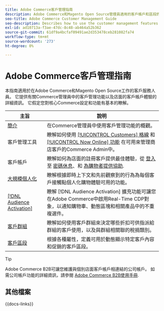 ```yaml
---
title: Adobe Commerce客戶管理指南
description: Adobe Commerce和Magento Open Source管理員適用的客戶帳戶和區段的完整資訊，包括設定。
seo-title: Adobe Commerce Customer Management Guide
seo-description: Describes how to use the customer management features in Adobe Commerce or Magento Open Source.
exl-id: ad10713a-f3ae-47dc-8c48-ab464a52b362
source-git-commit: 61df9a4bcfaf09491ae2d353478ceb281082fa74
workflow-type: tm+mt
source-wordcount: '273'
ht-degree: 0%

---
```



# Adobe Commerce客戶管理指南

本指南適用於在Adobe Commerce和Magento Open Source工作的客戶服務人員。 它提供有關Commerce管理員中的客戶管理功能以及店面的客戶帳戶體驗的詳細資訊。 它假定您對核心Commerce設定和功能有基本的瞭解。

| 主旨 | 說明 |
| ------- | ----------- |
| [簡介](customers-introduction.md) | 在Commerce管理員中使用客戶管理功能的概觀。 |
| 客戶管理工具 | 瞭解如何使用 [[!UICONTROL Customers] 格線](customers-all.md) 和 [[!UICONTROL Now Online] 功能](now-online.md) 在可用來管理商店客戶的Commerce Admin中。 |
| 客戶帳戶 | 瞭解如何為店面的註冊客戶提供最佳體驗，從 [登入](login-landing-page.md) 至 [密碼休息](password-reset.md)、和 [為購物者提供協助](login-as-customer.md). |
| [大規模個人化](personalize-scale.md) | 瞭解根據即時上下文和先前觀察到的行為為每個客戶接觸點個人化購物體驗可用的功能。 |
| [[!DNL Audience Activation]](audience-activation.md) | 瞭解 [!DNL Audience Activation] 擴充功能可讓您在Adobe Commerce中啟用Real-Time CDP對象，以通知購物車、動態區塊和相關產品中的不重複選件。 |
| [客戶群組](customer-groups.md) | 瞭解如何使用客戶群組來決定哪些折扣可供指派給群組的客戶使用，以及與群組相關聯的稅捐類別。 |
| [客戶區段](customer-segments.md) | 根據各種屬性，定義可用於動態顯示特定客戶內容和促銷的客戶區段。 |

>[!TIP]
>
>Adobe Commerce B2B可讓您維護與個別店面客戶帳戶相連結的公司帳戶。 如需公司帳戶功能的詳細資訊，請參閱 [Adobe Commerce B2B使用手冊](../b2b/account-companies.md).

## 其他檔案

{{docs-links}}
